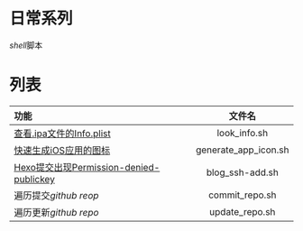 # 日常系列
*shell*脚本

# 列表

|功能|文件名|
|:--|:-:|
|[查看.ipa文件的Info.plist](https://ishepherdminer.github.io/2016/11/30/查看.ipa文件的Info.plist/) | look_info.sh |
|[快速生成iOS应用的图标](http://www.iosugar.com/2016/12/08/快速生成iOS应用的图标/)|generate_app_icon.sh|
|[Hexo提交出现Permission-denied-publickey](https://ishepherdminer.github.io/2016/11/24/Hexo提交出现Permission-denied-publickey/#more)|blog_ssh-add.sh|
|遍历提交*github reop*|commit_repo.sh|
|遍历更新*github repo*|update_repo.sh|


